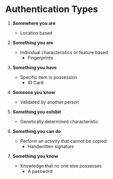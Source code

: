 # Authentication Types


1. **Somewhere you are**
     - Location based


2. **Something you are**
     - Individual characteristics or feature based
       - Fingerprints


3. **Something you have**
     - Specific item in possession
       - ID Card


4. **Someone you know** 
     - Validated by another person


5. **Something you exhibit**
     - Genetically determined characteristic


6. **Something you can do**
     - Perform an activity that cannot be copied
       - Handwritten signature


7. **Something you know**
     - Knowledge that no one else possesses
       - A password
